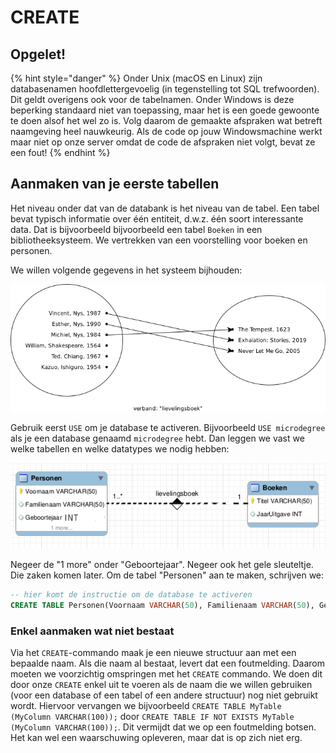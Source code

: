 # CREATE

## Opgelet!

{% hint style="danger" %}
Onder Unix (macOS en Linux) zijn databasenamen hoofdlettergevoelig (in tegenstelling tot SQL trefwoorden). Dit geldt overigens ook voor de tabelnamen. Onder Windows is deze beperking standaard niet van toepassing, maar het is een goede gewoonte te doen alsof het wel zo is. Volg daarom de gemaakte afspraken wat betreft naamgeving heel nauwkeurig. Als de code op jouw Windowsmachine werkt maar niet op onze server omdat de code de afspraken niet volgt, bevat ze een fout!
{% endhint %}

## Aanmaken van je eerste tabellen

Het niveau onder dat van de databank is het niveau van de tabel. Een tabel bevat typisch informatie over één entiteit, d.w.z. één soort interessante data. Dat is bijvoorbeeld bijvoorbeeld een tabel `Boeken` in een bibliotheeksysteem. We vertrekken van een voorstelling voor boeken en personen.

We willen volgende gegevens in het systeem bijhouden:

![](../../../.gitbook/assets/lievelingsboek.png)

Gebruik eerst `USE` om je database te activeren. Bijvoorbeeld `USE microdegree` als je een database genaamd `microdegree` hebt. Dan leggen we vast we welke tabellen en welke datatypes we nodig hebben:

![](../../../.gitbook/assets/eerste-erd.png)

Negeer de "1 more" onder "Geboortejaar". Negeer ook het gele sleuteltje. Die zaken komen later. Om de tabel "Personen" aan te maken, schrijven we:

```sql
-- hier komt de instructie om de database te activeren
CREATE TABLE Personen(Voornaam VARCHAR(50), Familienaam VARCHAR(50), Geboortejaar INT);
```

### Enkel aanmaken wat niet bestaat

Via het `CREATE`-commando maak je een nieuwe structuur aan met een bepaalde naam. Als die naam al bestaat, levert dat een foutmelding. Daarom moeten we voorzichtig omspringen met het `CREATE` commando. We doen dit door onze `CREATE` enkel uit te voeren als de naam die we willen gebruiken (voor een database of een tabel of een andere structuur) nog niet gebruikt wordt. Hiervoor vervangen we bijvoorbeeld `CREATE TABLE MyTable (MyColumn VARCHAR(100));` door `CREATE TABLE IF NOT EXISTS MyTable (MyColumn VARCHAR(100));`. Dit vermijdt dat we op een foutmelding botsen. Het kan wel een waarschuwing opleveren, maar dat is op zich niet erg.
